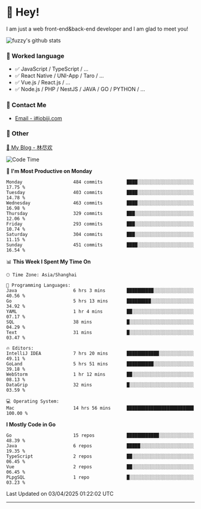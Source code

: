 # 👋 Hey!

I am just a web front-end&back-end developer and I am glad to meet you!

![fuzzy's github stats](https://github-readme-stats.vercel.app/api?username=JaydenForYou&&show_icons=true&&title_color=1abc9c&&icon_color=1abc9c)


### 📝 Worked language

- ✅ JavaScript / TypeScript / ...
- ✅ React Native / UNI-App / Taro / ...
- ✅ Vue.js / React.js / ...
- ✅ Node.js / PHP / NestJS / JAVA / GO / PYTHON / ...

### 📮 Contact Me

- [Email - i#iobiji.com](mailto:i@iobiji.com)


### 🤪 Other

[📌 My Blog - 林尽欢](https://iobiji.com)

<!--START_SECTION:waka-->
![Code Time](http://img.shields.io/badge/Code%20Time-1%2C634%20hrs%2058%20mins-blue)

📅 **I'm Most Productive on Monday** 

```text
Monday                   484 commits         ████░░░░░░░░░░░░░░░░░░░░░   17.75 % 
Tuesday                  403 commits         ████░░░░░░░░░░░░░░░░░░░░░   14.78 % 
Wednesday                463 commits         ████░░░░░░░░░░░░░░░░░░░░░   16.98 % 
Thursday                 329 commits         ███░░░░░░░░░░░░░░░░░░░░░░   12.06 % 
Friday                   293 commits         ███░░░░░░░░░░░░░░░░░░░░░░   10.74 % 
Saturday                 304 commits         ███░░░░░░░░░░░░░░░░░░░░░░   11.15 % 
Sunday                   451 commits         ████░░░░░░░░░░░░░░░░░░░░░   16.54 % 
```


📊 **This Week I Spent My Time On** 

```text
🕑︎ Time Zone: Asia/Shanghai

💬 Programming Languages: 
Java                     6 hrs 3 mins        ██████████░░░░░░░░░░░░░░░   40.56 % 
Go                       5 hrs 13 mins       █████████░░░░░░░░░░░░░░░░   34.92 % 
YAML                     1 hr 4 mins         ██░░░░░░░░░░░░░░░░░░░░░░░   07.17 % 
SQL                      38 mins             █░░░░░░░░░░░░░░░░░░░░░░░░   04.29 % 
Text                     31 mins             █░░░░░░░░░░░░░░░░░░░░░░░░   03.47 % 

🔥 Editors: 
IntelliJ IDEA            7 hrs 20 mins       ████████████░░░░░░░░░░░░░   49.11 % 
GoLand                   5 hrs 51 mins       ██████████░░░░░░░░░░░░░░░   39.18 % 
WebStorm                 1 hr 12 mins        ██░░░░░░░░░░░░░░░░░░░░░░░   08.13 % 
DataGrip                 32 mins             █░░░░░░░░░░░░░░░░░░░░░░░░   03.59 % 

💻 Operating System: 
Mac                      14 hrs 56 mins      █████████████████████████   100.00 % 
```

**I Mostly Code in Go** 

```text
Go                       15 repos            ████████████░░░░░░░░░░░░░   48.39 % 
Java                     6 repos             █████░░░░░░░░░░░░░░░░░░░░   19.35 % 
TypeScript               2 repos             ██░░░░░░░░░░░░░░░░░░░░░░░   06.45 % 
Vue                      2 repos             ██░░░░░░░░░░░░░░░░░░░░░░░   06.45 % 
PLpgSQL                  1 repo              █░░░░░░░░░░░░░░░░░░░░░░░░   03.23 % 
```




 Last Updated on 03/04/2025 01:22:02 UTC
<!--END_SECTION:waka-->
---
